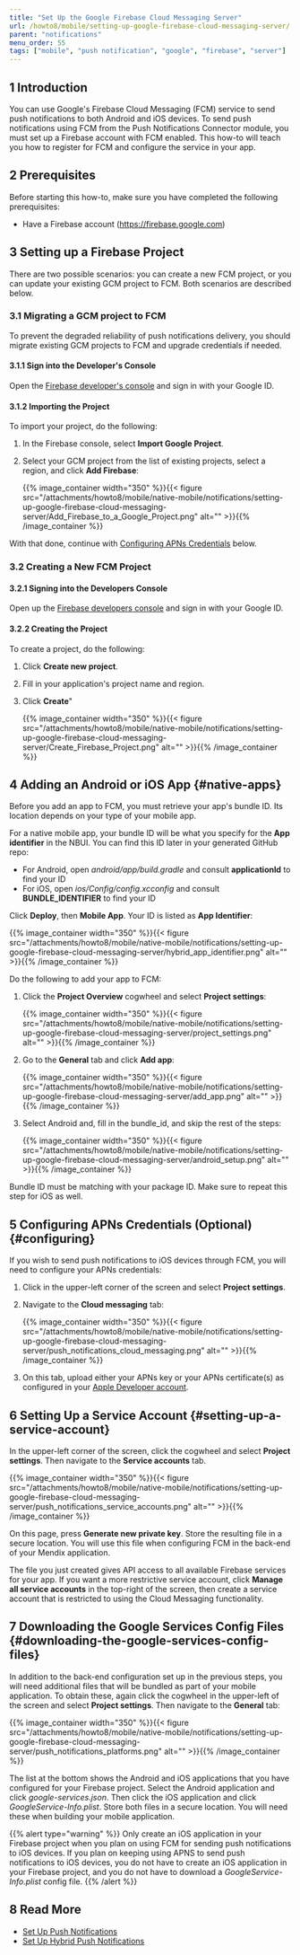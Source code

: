 ```yaml
---
title: "Set Up the Google Firebase Cloud Messaging Server"
url: /howto8/mobile/setting-up-google-firebase-cloud-messaging-server/
parent: "notifications"
menu_order: 55
tags: ["mobile", "push notification", "google", "firebase", "server"]
---
```


## 1 Introduction

You can use Google's Firebase Cloud Messaging (FCM) service to send push notifications to both Android and iOS devices. To send push notifications using FCM from the Push Notifications Connector module, you must set up a Firebase account with FCM enabled. This how-to will teach you how to register for FCM and configure the service in your app.

## 2 Prerequisites

Before starting this how-to, make sure you have completed the following prerequisites:

* Have a Firebase account (https://firebase.google.com)

## 3 Setting up a Firebase Project

There are two possible scenarios: you can create a new FCM project, or you can update your existing GCM project to FCM. Both scenarios are described below.

### 3.1 Migrating a GCM project to FCM

To prevent the degraded reliability of push notifications delivery, you should migrate existing GCM projects to FCM and upgrade credentials if needed.

#### 3.1.1 Sign into the Developer's Console

Open the [Firebase developer's console](https://console.firebase.google.com/) and sign in with your Google ID.

#### 3.1.2 Importing the Project

To import your project, do the following:

1. In the Firebase console, select **Import Google Project**. 
1.  Select your GCM project from the list of existing projects, select a region, and click **Add Firebase**:

	{{% image_container width="350" %}}{{< figure src="/attachments/howto8/mobile/native-mobile/notifications/setting-up-google-firebase-cloud-messaging-server/Add_Firebase_to_a_Google_Project.png" alt="" >}}{{% /image_container %}}

With that done, continue with [Configuring APNs Credentials](#configuring) below.

### 3.2 Creating a New FCM Project

#### 3.2.1 Signing into the Developers Console

Open up the [Firebase developers console](https://console.firebase.google.com/) and sign in with your Google ID.

#### 3.2.2 Creating the Project

To create a project, do the following:

1. Click **Create new project**.
1. Fill in your application's project name and region. 
1.  Click **Create**"

	{{% image_container width="350" %}}{{< figure src="/attachments/howto8/mobile/native-mobile/notifications/setting-up-google-firebase-cloud-messaging-server/Create_Firebase_Project.png" alt="" >}}{{% /image_container %}}

## 4 Adding an Android or iOS App {#native-apps}

Before you add an app to FCM, you must retrieve your app's bundle ID. Its location depends on your type of your mobile app.

For a native mobile app, your bundle ID will be what you specify for the **App identifier** in the NBUI. You can find this ID later in your generated GitHub repo:

* For Android, open *android/app/build.gradle* and consult **applicationId** to find your ID 
* For iOS, open *ios/Config/config.xcconfig* and consult **BUNDLE_IDENTIFIER** to find your ID

Click **Deploy**, then **Mobile App**. Your ID is listed as **App Identifier**:

{{% image_container width="350" %}}{{< figure src="/attachments/howto8/mobile/native-mobile/notifications/setting-up-google-firebase-cloud-messaging-server/hybrid_app_identifier.png" alt="" >}}{{% /image_container %}}

Do the following to add your app to FCM:

1.  Click the **Project Overview** cogwheel and select **Project settings**:

	{{% image_container width="350" %}}{{< figure src="/attachments/howto8/mobile/native-mobile/notifications/setting-up-google-firebase-cloud-messaging-server/project_settings.png" alt="" >}}{{% /image_container %}}

1.  Go to the **General** tab and click **Add app**:

	{{% image_container width="350" %}}{{< figure src="/attachments/howto8/mobile/native-mobile/notifications/setting-up-google-firebase-cloud-messaging-server/add_app.png" alt="" >}}{{% /image_container %}}

1.  Select Android and, fill in the bundle_id, and skip the rest of the steps: 

	{{% image_container width="350" %}}{{< figure src="/attachments/howto8/mobile/native-mobile/notifications/setting-up-google-firebase-cloud-messaging-server/android_setup.png" alt="" >}}{{% /image_container %}}

Bundle ID must be matching with your package ID. Make sure to repeat this step for iOS as well.

## 5 Configuring APNs Credentials (Optional) {#configuring}

If you wish to send push notifications to iOS devices through FCM, you will need to configure your APNs credentials:

1. Click in the upper-left corner of the screen and select **Project settings**.
1.  Navigate to the **Cloud messaging** tab:

	{{% image_container width="350" %}}{{< figure src="/attachments/howto8/mobile/native-mobile/notifications/setting-up-google-firebase-cloud-messaging-server/push_notifications_cloud_messaging.png" alt="" >}}{{% /image_container %}}

1. On this tab, upload either your APNs key or your APNs certificate(s) as configured in your [Apple Developer account](https://developer.apple.com).

## 6 Setting Up a Service Account {#setting-up-a-service-account}

In the upper-left corner of the screen, click the cogwheel and select **Project settings**. Then navigate to the **Service accounts** tab.

{{% image_container width="350" %}}{{< figure src="/attachments/howto8/mobile/native-mobile/notifications/setting-up-google-firebase-cloud-messaging-server/push_notifications_service_accounts.png" alt="" >}}{{% /image_container %}}

On this page, press **Generate new private key**. Store the resulting file in a secure location. You will use this file when configuring FCM in the back-end of your Mendix application.

The file you just created gives API access to all available Firebase services for your app. If you want a more restrictive service account, click **Manage all service accounts** in the top-right of the screen, then create a service account that is restricted to using the Cloud Messaging functionality.

## 7 Downloading the Google Services Config Files {#downloading-the-google-services-config-files}

In addition to the back-end configuration set up in the previous steps, you will need additional files that will be bundled as part of your mobile application. To obtain these, again click the cogwheel in the upper-left of the screen and select **Project settings**. Then navigate to the **General** tab:

{{% image_container width="350" %}}{{< figure src="/attachments/howto8/mobile/native-mobile/notifications/setting-up-google-firebase-cloud-messaging-server/push_notifications_platforms.png" alt="" >}}{{% /image_container %}}

The list at the bottom shows the Android and iOS applications that you have configured for your Firebase project. Select the Android application and click *google-services.json*. Then click the iOS application and click *GoogleService-Info.plist*. Store both files in a secure location. You will need these when building your mobile application.

{{% alert type="warning" %}}
Only create an iOS application in your Firebase project when you plan on using FCM for sending push notifications to iOS devices. If you plan on keeping using APNS to send push notifications to iOS devices, you do not have to create an iOS application in your Firebase project, and you do not have to download a *GoogleService-Info.plist* config file.
{{% /alert %}}

## 8 Read More

* [Set Up Push Notifications](/howto8/mobile/notifications/)
* [Set Up Hybrid Push Notifications](/howto8/mobile/setting-up-hybrid-push-notifications/)